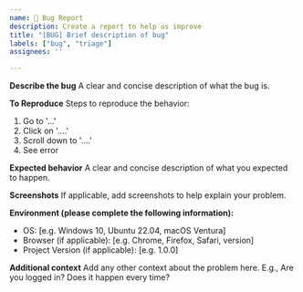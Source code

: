 ```yaml
---
name: 🐞 Bug Report
description: Create a report to help us improve
title: "[BUG] Brief description of bug"
labels: ["bug", "triage"]
assignees: ''

---
```


**Describe the bug**
A clear and concise description of what the bug is.

**To Reproduce**
Steps to reproduce the behavior:
1. Go to '...'
2. Click on '....'
3. Scroll down to '....'
4. See error

**Expected behavior**
A clear and concise description of what you expected to happen.

**Screenshots**
If applicable, add screenshots to help explain your problem.

**Environment (please complete the following information):**
 - OS: [e.g. Windows 10, Ubuntu 22.04, macOS Ventura]
 - Browser (if applicable): [e.g. Chrome, Firefox, Safari, version]
 - Project Version (if applicable): [e.g. 1.0.0]

**Additional context**
Add any other context about the problem here. E.g., Are you logged in? Does it happen every time?
